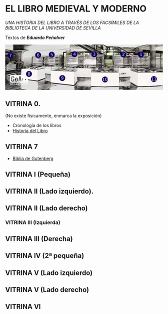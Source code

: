 # EL LIBRO MEDIEVAL Y MODERNO 
_UNA HISTORIA DEL LIBRO A TRAVÉS DE LOS FACSÍMILES DE LA BIBLIOTECA DE LA UNIVERSIDAD DE SEVILLA_

Textos de **_Eduardo Peñalver_** 

![exposicion permanente](_files/expoPermanenteSketch_num.png)

## VITRINA 0. 
(No existe físicamente, enmarca la exposición) 
- Cronología de los libros
- [Historia del Libro](vitrina0/historiaDelLibro.md)

## VITRINA 7 
- [Biblia de Gutenberg](vitrina7/bibliaDeGutemberg.md)

## VITRINA I (Pequeña)
<!-- ```txt
APOCALIPSIS DE LOS DUQUES DE SABOYA
Apocalipsis figurado de los duques de Saboya.
Reprod. facs. del Códice Vit.I de la Biblioteca de San Lorenzo de El Escorial.
Madrid, Edilan, 1980.
BUS A Arm. 12/011
``` -->

<!-- ```txt
BEATO DE OSMA
Beato de Osma.
Reprod. facs.
Valencia, Vicent García, 1992.
BUS A Arm. 13/1/18-19
``` -->


## VITRINA II (Lado izquierdo).

<!-- TEXTO: LOS BEATOS

Las civilizaciones han utilizado la escritura con diversos objetivos, entre los que se cuenta la transmisión de relatos relacionados con la religión. No en balde las tres grandes religiones monoteístas se conocen como las religiones del Libro.

En la Alta Edad Media alcanzaron gran difusión los Comentarios al libro del Apocalipsis de un monje mozárabe conocido universalmente como Beato de Liébana. Los Beatos, como son conocidos, fueron objetos de numerosísimas copias manuscritas, principalmente en los siglos X y XI, muchas de ellas primorosamente iluminadas.

Además del interés histórico de los textos, los Beatos constituyen una temprana manifestación del arte de la iluminación de libros, que alcanzaría cotas de perfección y belleza insuperables en los siglos siguientes, así como un magnífico testimonio de la escritura empleada en aquellos siglos altomedievales. -->

<!-- ```txt
CODEX GERUNDENSIS
Comentario al Apocalipsis del Beato de Liébana.
Reprod. facs. del Códice de Gerona "Beati in Apocalipsin Libri Duodecim", Codex Gerundensis A.D. 975.
Madrid, Edilan, 1975.
Biblioteca de la Universidad de Sevilla, A Arm. 12/015.
``` -->


<!-- ```txt
BEATO DE LA ABADIA DE SAINT-BEVER
Comentarios al Apocalipsis y a Libro de Daniel.
Códice de la abadía de Saint-Sever.
Reprod. facs. del códice de la Biblioteca Nacional de París (Ms. lat. 8878).
Madrid, Edilan, 1984.
BUS A Arm. 14/2/28
``` -->


## VITRINA II (Lado derecho)

<!-- TEXTO: ALFONSO X

La copia manuscrita, realizada por amanuenses más o menos profesionales, en scriptoria, conventuales o laicos, será el medio de transmisión del conocimiento durante toda la Edad Media.

El siglo XIII es, para la Península Ibérica, especialmente importante para la historia del libro, pues en él verá la luz el fruto de la impresionante labor cultural de Alfonso X El Sabio, que, recogiendo la tradición de la Escuela de Traductores de Toledo, supuso una innovación en el arte de la elaboración de los libros manuscritos y una renovación en sus contenidos.

Bajo su patrocinio, a veces con su participación directa, se produjeron una serie de obras de carácter literario, científico, histórico, jurídico y lúdico, redactadas todas en lenguas romances, de las que aquí presentamos un breve exponente. -->

<!-- ```txt
LAS CANTIGAS
Cantigas de Santa María.
Reprod. facs. del Códice T.I.1 de la Biblioteca de San Lorenzo de El Escorial.
Madrid, Edilan, 1979.
Biblioteca de la Universidad de Sevilla, A Arm. 12/005.
``` -->

<!-- ```txt
LIBROS DEL AJEDREZ
Libros del ajedrez, dados y tablas.
Reprod. facs. del manuscrito de El Escorial.
Valencia, Vicent García, 1987.
Biblioteca de la Universidad de Sevilla, A Arm. 12/020.
``` -->

<!-- ```txt
LIBROS DEL SABER DE ASTRONOMIA
Libros del saber de Astronomia del rey Alfonso X.
Reprod. facs. del Ms. sign. 156 de la Biblioteca de la Universidad Complutense de Madrid.
Barcelona, Ebrisa, 1999.
Biblioteca de la Universidad de Sevilla, A Arm. 14/1/13.
``` -->


### VITRINA III (Izquierda)

<!-- TEXTO: LA IMAGEN EN EL TEXTO

La imagen ha sido siempre compañera inseparable de la palabra escrita, unas veces cumpliendo una función meramente ornamental, pero otras, las más, cumpliendo una función didáctica.

En el libro medieval la ilustración cubre los dos objetivos, pero es particularmente relevante esa función didáctica, destinada a permitir la comprensión del mensaje evangélico por parte de una población en su inmensa mayoría analfabeta.

También responde a ese patrón didáctico la ilustración de obras pertenecientes al ámbito científico –lo que entonces se llamaba filosofía natural— y a la medicina. -->

<!-- ```txt
BIBLIA PAUPERUM (LA BIBLIA DE LOS POBRES)
Codex Palatinus Latinus 871.
Reprod. facs. del Codex Palatinus Latinus 871 de la Biblioteca Apostólica Vaticana.
Madrid, Ediciones Encuentro, 1983.
BUS A Arm. 12/032.
``` -->

<!-- ```txt
CODEX GRANATENSIS
De natura rerum, por Tomás de Cantimpré, y Tacuinum sanitatis, por Ibn Butlan.
Reprod. facs. del Códice C-67 (fols.2-116) de la iblioteca Universitaria de Granada.
Granada, Universidad, 1974.
BUS A Arm. 12/009
``` -->

<!-- ```txt
TACUINUM SANITATIS
Enchiridion virtutum vegetabilium, animalium, mineralium rerumque omnium, explicans naturam, iuvamentum, nocumentum remotionemque nocumentorum eorum. Authore anonymo.
Reprod. facs. del Condex Vindobonensis (Biblioteca Nacional de Viena, 2396).
Madrid, Arte y Bibliofilia, 1984.
BUS A Arm. 13/3/13-14
``` -->

<!-- ```txt
LIBRO DEL CABALLERO ZIFAR
Reprod. facs. del Libro del caballero Zifar cuyo original se conserva en la Bibliothèque Nationale de France.
Barcelona, M. Moleiro, 1996.
BUS A Arm. 14/1/06-07.
``` -->



## VITRINA III (Derecha)

<!-- LOS LIBROS DE DEVOCIÓN

La edad de oro de la iluminación del libro se alcanza en los siglos XIV y XV, especialmente en los Países Bajos. En aquellos siglos, personajes de la nobleza y la realeza encargaban libros de devoción y oración para uso particular. Son los llamados Libros de Horas, a menudo obras primorosas, en las que participaron los mejores artistas de la época, y en las que la técnica y el arte de la iluminación alcanzó una altura extraordinaria. -->

<!-- ```txt
OFICIO DE LA VIRGEN
Reprod. facs. del Códice Vaticano Latino 3781.
Madrid, Encuentro, 1985.
BUS A Arm. 13/3/15-16.
``` -->

<!-- ```txt
LIBRO DE HORAS DE ALEJANDRO FARNESIO
Libro de Horas de Alejandro Farnesio con 64 páginas facsímiles totalmente miniadas a todo color más oro por Giulio Clovio.
Madrid, Casariego, 1987.
BUS A Arm. 13/4/06
``` -->

<!-- ```txt
LIBRO DE HORAS DE LA BIBLIOTECA VATICANA
El Libro de Horas Vat. Ross. 94 de la Biblioteca Apostólica Vaticana, por Luigi Michelini Tocci.
Reprod. facs.
Madrid Encuentro, 1983.
BUS A Arm. 13/4/08-09.
``` -->

<!-- ```txt
LIBRO DE HORAS DEL MARQUÉS DE DOS AGUAS
Libro de horas del Marqués de Dos Aguas.
Valencia, Grupo de Arte y Bibliofilia, 1993.
Reprod. facs. del Ms. 103-V1-3 de la Biblioteca Bartolomé March de Mallorca.
BUS A Arm. 14/4/09-10.
``` -->

## VITRINA IV (2ª pequeña)
<!-- ```txt
LA BIBLIA DE GUTENBERG
Biblia de las Cuarenta y dos líneas.
Reprod. facs. de la ed. de Maguncia, Johannes Guttenberg, 1454, del ejemplar de la Biblioteca Pública de Burgos.
Valencia, Vicent García, 1995.
BUS A Arm. 14/1/01-01.
``` -->

## VITRINA V (Lado izquierdo)

<!-- EL NACIMIENTO DE LA IMPRENTA

En 1454 Johannes Gutenberg imprimía en la ciudad alemana de Maguncia la hoy conocida como Biblia de Gutenberg, o Biblia de las cuarenta y dos líneas, con la que se inauguraba la historia de la imprenta.

Aquel genial invento, que iba a tener consecuencias incalculables para la difusión del conocimiento y de las ideas, sobre todo en el mundo occidental, se iría depurando en los años y décadas siguientes. En pocos años la imprenta se expandió por Alemania e Italia, Suiza, Países Bajos, Francia, España, llegando a los últimos rincones de Europa.

Los primeros años la imprenta empleó la escritura gótica textual, pero no tardaría en emplearse la nueva escritura surgida en Italia, la humanística, primero la redonda y poco tiempo después la cursiva. letra romana, humanística o redonda.

Aquellos primeros libros impresos carecían de portada, siendo preciso casi siempre recurrir a los colofones para conocer el nombre de los impresores, y de las ciudades y fechas en la que fueron impresos. -->

<!-- ```txt
LOS TRABAJOS DE HÉRCULES
Los doze trabajos de Hércules, por Enrique de Aragón, Marqués de Villena.
Reprod. facs. de la ed. de Zamora, Antón de Centenera, 1483.
Valencia, Vicent García, 1995.
BUS A Arm. 13/3/19.
``` -->

<!-- ```txt
EL LIBRO DE LAS MARAVILLAS
El Libro de Marco Polo.
Reprod. facs. de la ed. de Amberes, 1485, del ejemplar anotado por Cristóbal Colón y que se conserva en la Biblioteca Capitular y Colombina de Sevilla.
Madrid, Testimonio, 1986.
BUS A Arm. 12/030.
``` -->

<!-- ```txt
LA NAVE DE LOS LOCOS
Stultiferae naves / [Jodocus Badius Ascensius].
Reprod. facs. de la ed. impresa en Burgos, por Fadrique Biel de Basilea, no antes del 18 de Febrero de 1500.
Valencia, Vicent García y Biblioteca Nacional, 1998.
BUS A Arm. 14/3/04.
``` -->

<!-- ```txt
EL APOCALIPSIS DE DURERO
Apocalipsis cum figuris de Alberto Durero.
Reprod. facs. del ejemplar de la Biblioteca Nacional de España de la ed. de Nuremberg, 1498.
Salamanca, CM Editores, [2009-2011].
BUS A Arm. 15/1/13(1).
``` -->

## VITRINA V (Lado derecho)

<!-- EL LIBRO EN LOS SIGLOS XVI A XVIII

Prácticamente todas las áreas del conocimiento humano se vieron beneficiadas por la irrupción del libro impreso. Es el caso de la cartografía, por ejemplo, que vio el nacimiento de los primeros atlas, de los que traemos aquí el famoso ejemplo del Teatro de la Tierra Universal.

También sirvió la imprenta para la transmisión de los avances en disciplinas como la medicina, la filosofía natural y las matemáticas y fue, por otra parte, el vehículo principal de que se valieron las nuevas corrientes en el ámbito de las creencias religiosas, a partir sobre todo de la Reforma Protestante.

Pero también, por supuesto, jugaría un papel primordial en el Siglo de las Luces como cauce para la divulgación del conocimiento científico y de las nuevas ideas políticas y sociales alumbradas por la Ilustración, a través de obras como la Enciclopedia de Diderot y D’alembert, uno de los libros, sin duda, más importantes de la historia. -->

<!-- ```txt
EL TEATRO DE LA TIERRA UNIVERSAL
Theatrum orbis terrarum. Abraham Ortelius.
Reprod. facs. de la ed. de Amberes, Plantino, 1595.
BUS A Arm. 15/1/10.
``` -->

<!-- ```txt
LA COMPOSICIÓN DEL CUERPO HUMANO
Historia de la composición del cuerpo humano, por Juan Valverde de Hamusco. Madrid, Turner, 1985.
BUS A Arm. 13/3/10.
``` -->

<!-- ```txt
LA BIBLIA DEL OSO
Sagrada Biblia. Traducción de Casiodoro Reina,1602.
Reprod. facs. de la ed. de: Amsterdam : en casa de Lorenço Iacobi, 1602.
Madrid Sociedad Bíblica, 1990.
BUS A Arm. 12/048
``` -->

<!-- ```txt
LA ENCICLOPEDIA DE DIDEROT Y D’ALEMBERT
Encyclopédie de Diderot et d'Alembert.
Reprod. facs. de la ed. de: Paris : Chez Briasson, David, Le Breton, Durand, 1751-1777.
Parma, mIlán y París,Franco Maria Ricci, 1970.
BUS A Arm. 15/2/01-15.
``` -->

## VITRINA VI
<!-- ```txt
LAS CANTIGAS
Cantigas de Santa María.
Reprod. facs. del Códice T.I.1 de la Biblioteca de San Lorenzo de El Escorial.
Madrid, Edilan, 1979.
Biblioteca de la Universidad de Sevilla, A Arm. 12/005.
```

```txt
LIBRO DEL CABALLERO ZIFAR
Reprod. facs. del Libro del caballero Zifar cuyo original se conserva en la Bibliothèque Nationale de France.
Barcelona, M. Moleiro, 1996.
``` -->

<!-- ```txt
BUS A Arm. 14/1/06-07.
ROMAN DE LA QUÊTE DU GRAAL = LA BÚSQUEDA DEL SANTO GRIAL
Reprod. facs. del ms. conservado en la Biblioteca Municipal de Dijon.
Valencia, Grial, 1997.
BUS A Arm. 14/1/10-11
``` -->

